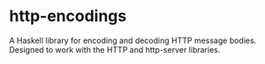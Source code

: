 http-encodings
==============

A Haskell library for encoding and decoding HTTP message bodies. Designed to work with the HTTP and http-server libraries.
